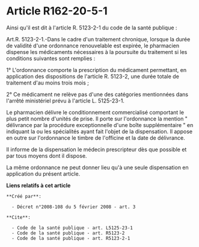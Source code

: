 # Article R162-20-5-1

Ainsi qu'il est dit à l'article R. 5123-2-1 du code de la santé publique : 

Art.R. 5123-2-1.-Dans le cadre d'un traitement chronique, lorsque la durée de validité d'une ordonnance renouvelable est
expirée, le pharmacien dispense les médicaments nécessaires à la poursuite du traitement si les conditions suivantes sont
remplies : 

1° L'ordonnance comporte la prescription du médicament permettant, en application des dispositions de l'article R. 5123-2,
une durée totale de traitement d'au moins trois mois ; 

2° Ce médicament ne relève pas d'une des catégories mentionnées dans l'arrêté ministériel prévu à l'article L. 5125-23-1. 

Le pharmacien délivre le conditionnement commercialisé comportant le plus petit nombre d'unités de prise. Il porte sur
l'ordonnance la mention " délivrance par la procédure exceptionnelle d'une boîte supplémentaire " en indiquant la ou les
spécialités ayant fait l'objet de la dispensation. Il appose en outre sur l'ordonnance le timbre de l'officine et la date de
délivrance. 

Il informe de la dispensation le médecin prescripteur dès que possible et par tous moyens dont il dispose. 

La même ordonnance ne peut donner lieu qu'à une seule dispensation en application du présent article.

**Liens relatifs à cet article**

	**Créé par**:

	  - Décret n°2008-108 du 5 février 2008 - art. 3

	**Cite**:

	  - Code de la santé publique - art. L5125-23-1
	  - Code de la santé publique - art. R5123-2
	  - Code de la santé publique - art. R5123-2-1
